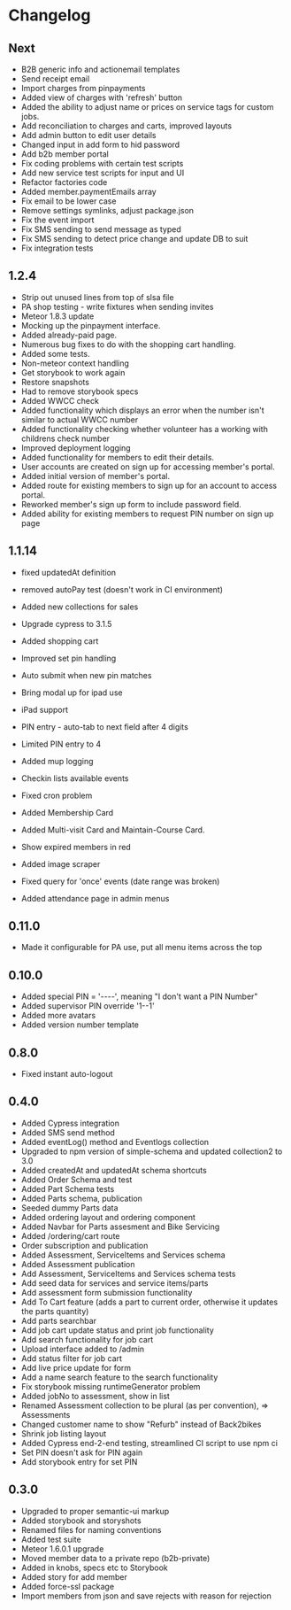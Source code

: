 # Changelog

## Next

- B2B generic info and actionemail templates
- Send receipt email
- Import charges from pinpayments
- Added view of charges with 'refresh' button
- Added the ability to adjust name or prices on service tags for custom jobs.
- Add reconciliation to charges and carts, improved layouts
- Add admin button to edit user details
- Changed input in add form to hid password
- Add b2b member portal
- Fix coding problems with certain test scripts
- Add new service test scripts for input and UI
- Refactor factories code
- Added member.paymentEmails array
- Fix email to be lower case
- Remove settings symlinks, adjust package.json
- Fix the event import
- Fix SMS sending to send message as typed
- Fix SMS sending to detect price change and update DB to suit
- Fix integration tests

## 1.2.4

- Strip out unused lines from top of slsa file
- PA shop testing - write fixtures when sending invites
- Meteor 1.8.3 update
- Mocking up the pinpayment interface.
- Added already-paid page.
- Numerous bug fixes to do with the shopping cart handling.
- Added some tests.
- Non-meteor context handling
- Get storybook to work again
- Restore snapshots
- Had to remove storybook specs
- Added WWCC check
- Added functionality which displays an error when the number isn't similar to actual WWCC number
- Added functionality checking whether volunteer has a working with childrens check number
- Improved deployment logging
- Added functionality for members to edit their details.
- User accounts are created on sign up for accessing member's portal.
- Added initial version of member's portal.
- Added route for existing members to sign up for an account to access portal.
- Reworked member's sign up form to include password field.
- Added ability for existing members to request PIN number on sign up page

## 1.1.14

- fixed updatedAt definition
- removed autoPay test (doesn't work in CI environment)

- Added new collections for sales
- Upgrade cypress to 3.1.5
- Added shopping cart
- Improved set pin handling
- Auto submit when new pin matches
- Bring modal up for ipad use
- iPad support
- PIN entry - auto-tab to next field after 4 digits
- Limited PIN entry to 4
- Added mup logging
- Checkin lists available events
- Fixed cron problem
- Added Membership Card
- Added Multi-visit Card and Maintain-Course Card.
- Show expired members in red
- Added image scraper
- Fixed query for 'once' events (date range was broken)
- Added attendance page in admin menus

## 0.11.0

- Made it configurable for PA use, put all menu items across the top

## 0.10.0

- Added special PIN = '----', meaning "I don't want a PIN Number"
- Added supervisor PIN override '1--1'
- Added more avatars
- Added version number template

## 0.8.0

- Fixed instant auto-logout

## 0.4.0

- Added Cypress integration
- Added SMS send method
- Added eventLog() method and Eventlogs collection
- Upgraded to npm version of simple-schema and updated collection2 to 3.0
- Added createdAt and updatedAt schema shortcuts
- Added Order Schema and test
- Added Part Schema tests
- Added Parts schema, publication
- Seeded dummy Parts data
- Added ordering layout and ordering component
- Added Navbar for Parts assesment and Bike Servicing
- Added /ordering/cart route
- Order subscription and publication
- Added Assessment, ServiceItems and Services schema
- Added Assessment publication
- Add Assessment, ServiceItems and Services schema tests
- Add seed data for services and service items/parts
- Add assessment form submission functionality
- Add To Cart feature (adds a part to current order, otherwise it updates the parts quantity)
- Add parts searchbar
- Add job cart update status and print job functionality
- Add search functionality for job cart
- Upload interface added to /admin
- Add status filter for job cart
- Add live price update for form
- Add a name search feature to the search functionality
- Fix storybook missing runtimeGenerator problem
- Added jobNo to assessment, show in list
- Renamed Assessment collection to be plural (as per convention), => Assessments
- Changed customer name to show "Refurb" instead of Back2bikes
- Shrink job listing layout
- Added Cypress end-2-end testing, streamlined CI script to use npm ci
- Set PIN doesn't ask for PIN again
- Add storybook entry for set PIN

## 0.3.0

- Upgraded to proper semantic-ui markup
- Added storybook and storyshots
- Renamed files for naming conventions
- Added test suite
- Meteor 1.6.0.1 upgrade
- Moved member data to a private repo (b2b-private)
- Added in knobs, specs etc to Storybook
- Added story for add member
- Added force-ssl package
- Import members from json and save rejects with reason for rejection
